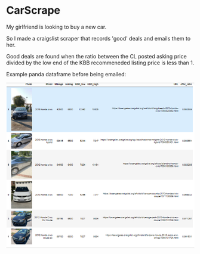 # CarScrape
My girlfriend is looking to buy a new car.

So I made a craigslist scraper that records 'good' deals and emails
them to her. 

Good deals are found when the ratio between the CL posted asking
price divided by the low end of the KBB recommeneded listing price is less than 1. 

Example panda dataframe before being emailed:

![Example Output](https://github.com/JosephAlanLane/CarScrape/blob/40173d92a43fcfc86a8fb159dd133d072597bfcf/CarScrape%20Output.png)
